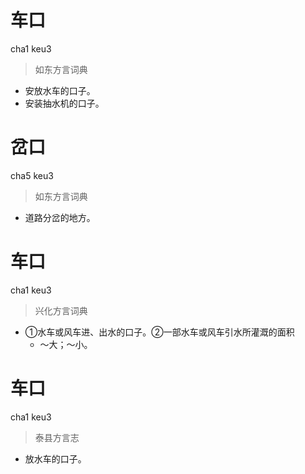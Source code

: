 # 车口
cha1 keu3
> 如东方言词典
- 安放水车的口子。
- 安装抽水机的口子。

# 岔口
cha5 keu3
> 如东方言词典
- 道路分岔的地方。

# 车口
cha1 keu3
> 兴化方言词典
- ①水车或风车进、出水的口子。②一部水车或风车引水所灌溉的面积
  - ～大；～小。

# 车口
cha1 keu3
> 泰县方言志
- 放水车的口子。
